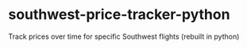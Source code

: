 # southwest-price-tracker-python
Track prices over time for specific Southwest flights (rebuilt in python)
